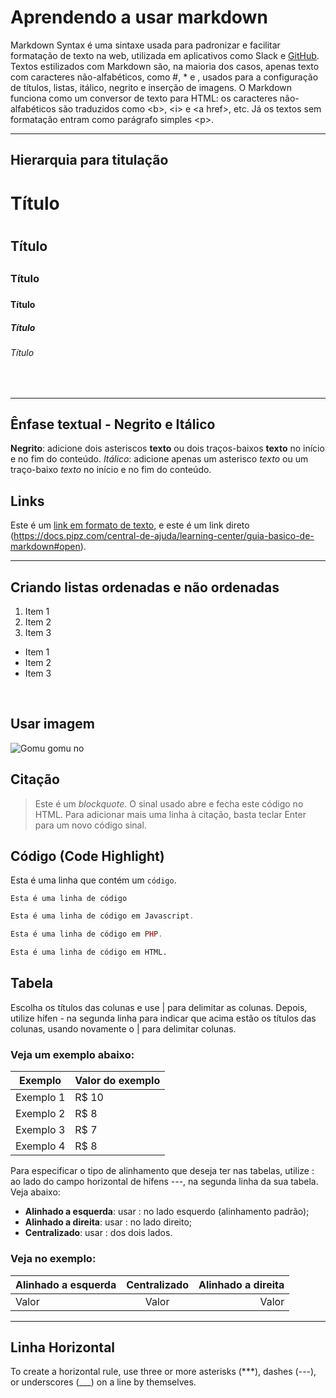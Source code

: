 # Aprendendo a usar markdown
Markdown Syntax é uma sintaxe usada para padronizar e facilitar formatação de texto na web, utilizada em aplicativos como Slack e [GitHub](#). 
Textos estilizados com Markdown são, na maioria dos casos, apenas texto com caracteres não-alfabéticos, como #, \* e ![](), usados para a configuração de títulos, listas, itálico, negrito e inserção de imagens. 
O Markdown funciona como um conversor de texto para HTML: os caracteres não-alfabéticos são traduzidos como &lt;b>, &lt;i> e &lt;a href>, etc. Já os textos sem formatação entram como parágrafo simples &lt;p>.

***

## **Hierarquia para titulação**
# Título <h1>
## Título <h2>
### Título <h3>
#### Título <h4>
##### Título <h5>
###### Título <h6>
  
 <br />
  
---  

## Ênfase textual - Negrito e Itálico
**Negrito**: adicione dois asteriscos **texto** ou dois traços-baixos __texto__ no início e no fim do conteúdo.
*Itálico*: adicione apenas um asterisco *texto* ou um traço-baixo _texto_ no início e no fim do conteúdo.
  
## Links
Este é um [link em formato de texto](https://docs.pipz.com/central-de-ajuda/learning-center/guia-basico-de-markdown#open), e este é um link direto (https://docs.pipz.com/central-de-ajuda/learning-center/guia-basico-de-markdown#open).  
 
___
  
## Criando listas ordenadas e não ordenadas
 
1. Item 1
2. Item 2
3. Item 3


* Item 1
* Item 2
* Item 3
  
<br />
  
## Usar imagem
![Gomu gomu no](https://alfabetajuega.com/hero/2020/03/one-piece-luffy-1.jpg?width=1200&aspect_ratio=1200:631)
  
## Citação

>Este é um *blockquote*. O sinal usado abre e fecha este código no HTML. 
>Para adicionar mais uma linha à citação, basta teclar Enter para um novo
>código sinal.
  
## Código (Code Highlight)
  
Esta é uma linha que contém um `código`.

```
Esta é uma linha de código
 ```
 
  
~~~javascript
Esta é uma linha de código em Javascript.
~~~

~~~php
Esta é uma linha de código em PHP.
~~~

~~~html
Esta é uma linha de código em HTML.
~~~  
  

## Tabela

Escolha os títulos das colunas e use | para delimitar as colunas. Depois, utilize hífen - na segunda linha para indicar que acima estão os títulos das colunas, usando novamente o | para delimitar colunas. 

### Veja um exemplo abaixo:
  
Exemplo   | Valor do exemplo
--------- | ------
Exemplo 1 | R$ 10
Exemplo 2 | R$ 8
Exemplo 3 | R$ 7
Exemplo 4 | R$ 8
  
  
Para especificar o tipo de alinhamento que deseja ter nas tabelas, utilize : ao lado do campo horizontal de hífens ---, na segunda linha da sua tabela. Veja abaixo:

* **Alinhado a esquerda**: usar : no lado esquerdo (alinhamento padrão);
* **Alinhado a direita**: usar : no lado direito;
* **Centralizado**: usar : dos dois lados.

 ### Veja no exemplo:  
 Alinhado a esquerda | Centralizado | Alinhado a direita
:--------- | :------: | -------:
Valor | Valor | Valor

***
  
## Linha Horizontal
To create a horizontal rule, use three or more asterisks (***), dashes (---), or underscores (___) on a line by themselves.

  
  
